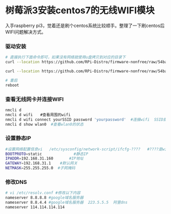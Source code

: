 # 树莓派3安装centos7的无线WIFI模块


入手raspberry pi3，觉着还是刷个centos系统比较顺手。整理了一下刷centos后WIFI问题解决方式。

<!-- more -->

### 驱动安装
```bash
# 直接执行下面命令即可，如果没有网络就使用u盘拷贝到对应的目录下
curl --location https://github.com/RPi-Distro/firmware-nonfree/raw/54bab3d6a6d43239c71d26464e6e10e5067ffea7/brcm80211/brcm/brcmfmac43430-sdio.bin > /usr/lib/firmware/brcm/brcmfmac43430-sdio.bin

curl --location https://github.com/RPi-Distro/firmware-nonfree/raw/54bab3d6a6d43239c71d26464e6e10e5067ffea7/brcm80211/brcm/brcmfmac43430-sdio.txt > /usr/lib/firmware/brcm/brcmfmac43430-sdio.txt

# 重启
reboot
```

### 查看无线网卡并连接WIFI
```bash
nmcli d
nmcli d wifi　　#查看周围的wifi
nmcli d wifi connect yourSSID password 'yourpassword'  #连接wifi  SSID就是WIFI名称
nmcli d show wlan0  #查看wlan0的状态
```

### 设置静态IP
```bash
#设置网络配置信息vi   /etc/sysconfig/network-script/ifcfg-????   #????是wifi的名字
BOOTPROTO=static              #静态IP
IPADDR=192.168.31.160       #IP地址
GATEWAY=192.168.31.1    #默认网关
NETMASK=255.255.255.0  #子网掩码
```

### 修改DNS
```bash
# vi /etc/resolv.conf #修改以下内容
nameserver 8.8.8.8 #google域名服务器
nameserver 8.8.4.4 #google域名服务器  223.5.5.5  阿里dns 
nameserver 114.114.114.114  
```
